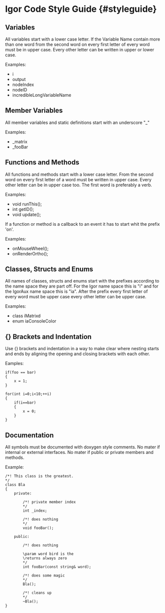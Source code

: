 Igor Code Style Guide                       {#styleguide}
=====================

Variables
---------
All variables start with a lower case letter.
If the Variable Name contain more than one word from the second word on every first letter of every word must be in upper case. Every other letter can be written in upper or lower case.

Examples:
- i
- output
- nodeIndex
- nodeID
- incredibleLongVariableName

Member Variables
----------------
All member variables and static definitions start with an underscore "_"

Examples:
- _matrix
- _fooBar

Functions and Methods
---------------------
All functions and methods start with a lower case letter. From the second word on every first letter of a word must be written in upper case. Every other letter can be in upper case too.
The first word is preferably a verb.

Examples:
- void runThis();
- int getID();
- void update();

If a function or method is a callback to an event it has to start whit the prefix 'on'.

Examples:
- onMouseWheel();
- onRenderOrtho();

Classes, Structs and Enums
--------------------------
All names of classes, structs and enums start with the prefixes according to the name space they are part off.
For the Igor name space this is "i" and for the IgorAux name space this is "ia".
After the prefix every first letter of every word must be upper case every other letter can be upper case.

Examples:
- class iMatrixd
- enum iaConsoleColor

{} Brackets and Indentation
---------------------------
Use {} brackets and indentation in a way to make clear where nesting starts and ends by aligning the 
opening and closing brackets with each other.

Eamples:

	if(foo == bar)
	{
		x = 1;
	}

	for(int i=0;i<10;++i)
	{
		if(i==bar)
		{
			x = 0;
		}
	}

Documentation
-------------

All symbols must be documented with doxygen style comments. No mater if internal or external interfaces. 
No mater if public or private members and methods.

Example:

	/*! This class is the greatest.
	*/
	class Bla
	{
		private:
		
			/*! private member index
            */
			int _index;
			
			/*! does nothing
			*/
			void fooBar();
		
		public:

			/*! does nothing
			
			\param word bird is the
			\returns always zero
			*/
			int fooBar(const string& word);

			/*! does some magic
			*/
			Bla();
			
			/*! cleans up
			*/
			~Bla();
	}